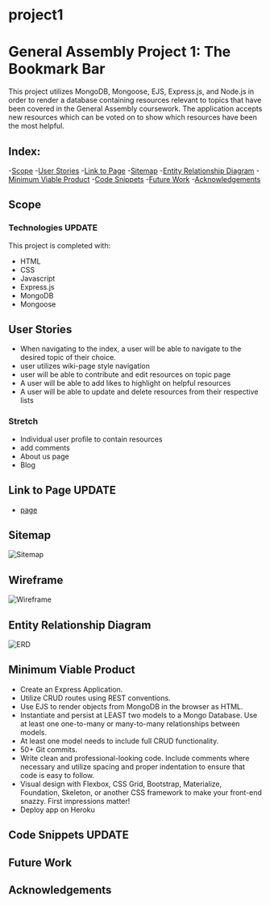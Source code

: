 # project1

# General Assembly Project 1: The Bookmark Bar

This project utilizes MongoDB, Mongoose, EJS, Express.js, and Node.js in order to render a database containing resources relevant to topics that have been covered in the General Assembly coursework. The application accepts new resources which can be voted on to show which resources have been the most helpful.


## Index:

-[Scope](#Scope)
-[User Stories](#user-stories)
-[Link to Page](#link-to-page)
-[Sitemap](#sitemap)
-[Entity Relationship Diagram](#entity-relationship-diagram)
-[Minimum Viable Product](#minimum-viable-product)
-[Code Snippets](#code-snippets)
-[Future Work](#future-work)
-[Acknowledgements](#acknowledgements)



## Scope


### Technologies UPDATE

This project is completed with:
 - HTML
 - CSS
 - Javascript
 - Express.js
 - MongoDB
 - Mongoose

## User Stories
 - When navigating to the index, a user will be able to navigate to the desired topic of their choice.
 - user utilizes wiki-page style navigation
 - user will be able to contribute and edit resources on topic page
 - A user will be able to add likes to highlight on helpful resources
 - A user will be able to update and delete resources from their respective lists
### Stretch
 - Individual user profile to contain resources
 - add comments
 - About us page
 - Blog


## Link to Page UPDATE
- [page](url)

## Sitemap

![Sitemap](https://user-images.githubusercontent.com/87847753/130840701-feecdfe3-310f-4788-8c13-8d837ef82853.png)

## Wireframe

![Wireframe](URL)

## Entity Relationship Diagram

![ERD](https://github.com/jmalabed/project1/blob/main/ERD%20Project%201.png)

## Minimum Viable Product
- Create an Express Application.
- Utilize CRUD routes using REST conventions.
- Use EJS to render objects from MongoDB in the browser as HTML.
- Instantiate and persist at LEAST two models to a Mongo Database. Use at least one one-to-many or many-to-many relationships between models.
- At least one model needs to include full CRUD functionality.
- 50+ Git commits.
- Write clean and professional-looking code. Include comments where necessary and utilize spacing and proper indentation to ensure that code is easy to follow.
- Visual design with Flexbox, CSS Grid, Bootstrap, Materialize, Foundation, Skeleton, or another CSS framework to make your front-end snazzy. First impressions matter!
- Deploy app on Heroku


## Code Snippets UPDATE




## Future Work


## Acknowledgements
